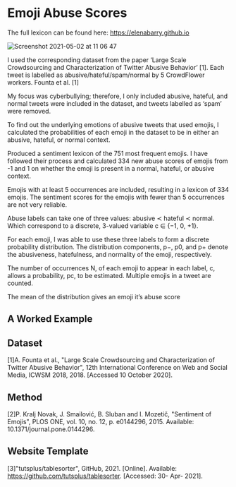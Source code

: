 # Emoji Abuse Scores 

The full lexicon can be found here: https://elenabarry.github.io


![Screenshot 2021-05-02 at 11 06 47](https://user-images.githubusercontent.com/53048127/116809577-8ef5f700-ab36-11eb-914c-770536b6a07a.png)


I used the corresponding dataset from the paper ‘Large Scale Crowdsourcing and Characterization of Twitter Abusive Behavior’ [1]. Each tweet is labelled as abusive/hateful/spam/normal by 5 CrowdFlower workers. Founta et al. [1] 

My focus was cyberbullying; therefore, I only included abusive, hateful, and normal tweets were included in the dataset, and tweets labelled as ‘spam’ were removed.

To find out the underlying emotions of abusive tweets that used emojis, I calculated the probabilities of each emoji in the dataset to be in either an abusive, hateful, or normal context. 

Produced a sentiment lexicon of the 751 most frequent emojis. I have followed their process and calculated 334 new abuse scores of emojis from -1 and 1 on whether the emoji is present in a normal, hateful, or abusive context.

Emojis with at least 5 occurrences are included, resulting in a lexicon of 334 emojis. The sentiment scores for the emojis with fewer than 5 occurrences are not very reliable.

Abuse labels can take one of three values: abusive ≺ hateful ≺ normal. Which correspond to a discrete, 3-valued variable c ∈ {−1, 0, +1}.

For each emoji, I was able to use these three labels to form a discrete probability distribution. The distribution components, p−, p0, and p+ denote the abusiveness, hatefulness, and normality of the emoji, respectively.

The number of occurrences N, of each emoji to appear in each label, c, allows a probability, pc, to be estimated. Multiple emojis in a tweet are counted.

The mean of the distribution gives an emoji it’s abuse score

## A Worked Example

   

## Dataset 
[1]A.  Founta et al., "Large Scale Crowdsourcing and Characterization of Twitter Abusive Behavior", 12th International Conference on Web and Social Media, ICWSM 2018, 2018. [Accessed 10 October 2020].

## Method 
[2]P.  Kralj Novak, J.  Smailović, B.  Sluban and I.  Mozetič, "Sentiment of Emojis", PLOS ONE, vol. 10, no. 12, p. e0144296, 2015. Available: 10.1371/journal.pone.0144296.

## Website Template
[3]"tutsplus/tablesorter", GitHub, 2021. [Online]. Available: https://github.com/tutsplus/tablesorter. [Accessed: 30- Apr- 2021].
